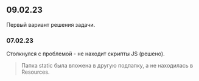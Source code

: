 ## 09.02.23 ##
Первый вариант решения задачи.

### 07.02.23 ###
Столкнулся с проблемой - не находит скрипты JS (решено).
>Папка static была вложена в другую подпапку, а не находилась в Resources.